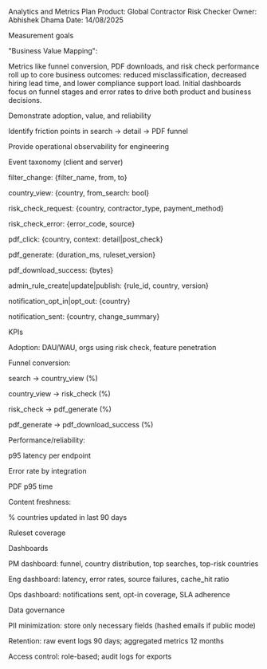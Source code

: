 Analytics and Metrics Plan
Product: Global Contractor Risk Checker
Owner: Abhishek Dhama
Date: 14/08/2025

Measurement goals

"Business Value Mapping":

Metrics like funnel conversion, PDF downloads, and risk check performance roll up to core business outcomes: reduced misclassification, decreased hiring lead time, and lower compliance support load. Initial dashboards focus on funnel stages and error rates to drive both product and business decisions.

Demonstrate adoption, value, and reliability

Identify friction points in search → detail → PDF funnel

Provide operational observability for engineering

Event taxonomy (client and server)

filter_change: {filter_name, from, to}

country_view: {country, from_search: bool}

risk_check_request: {country, contractor_type, payment_method}

risk_check_error: {error_code, source}

pdf_click: {country, context: detail|post_check}

pdf_generate: {duration_ms, ruleset_version}

pdf_download_success: {bytes}

admin_rule_create|update|publish: {rule_id, country, version}

notification_opt_in|opt_out: {country}

notification_sent: {country, change_summary}

KPIs

Adoption: DAU/WAU, orgs using risk check, feature penetration

Funnel conversion:

search → country_view (%)

country_view → risk_check (%)

risk_check → pdf_generate (%)

pdf_generate → pdf_download_success (%)

Performance/reliability:

p95 latency per endpoint

Error rate by integration

PDF p95 time

Content freshness:

% countries updated in last 90 days

Ruleset coverage

Dashboards

PM dashboard: funnel, country distribution, top searches, top-risk countries

Eng dashboard: latency, error rates, source failures, cache_hit ratio

Ops dashboard: notifications sent, opt-in coverage, SLA adherence

Data governance

PII minimization: store only necessary fields (hashed emails if public mode)

Retention: raw event logs 90 days; aggregated metrics 12 months

Access control: role-based; audit logs for exports

